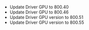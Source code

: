 - Update Driver GPU to 800.40
- Update Driver GPU to 800.46
- Update Driver GPU version to 800.51
- Update Driver GPU version to 800.55
